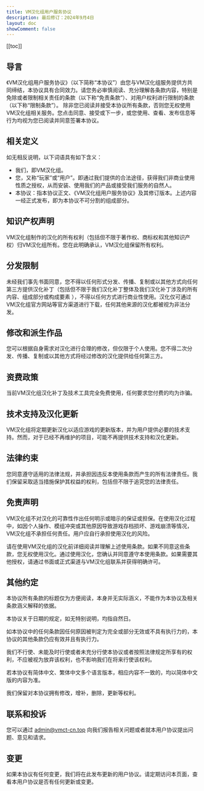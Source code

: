 ```yaml
---
title: VM汉化组用户服务协议
description: 最后修订：2024年9月4日
layout: doc
showComment: false
---
```


[[toc]]

## 导言

《VM汉化组用户服务协议》（以下简称“本协议”）由您与VM汉化组服务提供方共同缔结，本协议具有合同效力。请您务必审慎阅读、充分理解各条款内容，特别是免除或者限制相关责任的条款（以下称“免责条款”）、对用户权利进行限制的条款（以下称“限制条款”）。
除非您已阅读并接受本协议所有条款，否则您无权使用VM汉化组相关服务。您点击同意、接受或下一步，或您使用、查看、发布信息等行为均视为您已阅读并同意签署本协议。

## 相关定义

如无相反说明，以下词语具有如下含义：

- 我们，即VM汉化组。
- 您，又称“玩家”或“用户”。即通过我们提供的合法途径，获得我们非商业使用性质之授权，从而安装、使用我们的产品或接受我们服务的自然人。
- 本协议：指本协议正文、《VM汉化组用户服务协议》及其修订版本。上述内容一经正式发布，即为本协议不可分割的组成部分。

## 知识产权声明

VM汉化组制作的汉化的所有权利（包括但不限于著作权、商标权和其他知识产权）归VM汉化组所有。您在此明确承认，VM汉化组保留所有权利。

## 分发限制

未经我们事先书面同意，您不得以任何形式分发、传播、复制或以其他方式向任何第三方提供汉化补丁（包括但不限于我们汉化补丁整体及我们汉化补丁涉及的所有内容、组成部分或构成要素 ），不得以任何方式进行商业性使用。汉化仅可通过VM汉化组官方网站等官方渠道进行下载，任何其他来源的汉化都被视为非法分发。

## 修改和派生作品

您可以根据自身需求对汉化进行合理的修改，但仅限于个人使用。您不得二次分发、传播、复制或以其他方式将经过修改的汉化提供给任何第三方。

## 资费政策

当前VM汉化组汉化补丁及技术工具完全免费使用，任何要求您付费的均为诈骗。

## 技术支持及汉化更新

VM汉化组将定期更新汉化以适应游戏的更新版本，并为用户提供必要的技术支持。然而，对于已经不再维护的项目，可能不再提供技术支持和汉化更新。

## 法律约束

您同意遵守适用的法律法规，并承担因违反本使用条款而产生的所有法律责任。我们保留采取适当措施保护其权益的权利，包括但不限于追究您的法律责任。

## 免责声明

VM汉化组不对汉化的可靠性作出任何明示或暗示的保证或担保。在使用汉化过程中，如因个人操作、模组冲突或其他原因导致游戏存档损坏、游戏崩溃等情况，VM汉化组不承担任何责任。用户应自行承担使用汉化的风险。

请在使用VM汉化组的汉化前详细阅读并理解上述使用条款。如果不同意这些条款，您无权使用汉化。通过使用汉化，您确认并同意遵守本使用条款。如果需要其他授权，请通过书面或正式渠道与VM汉化组联系并获得明确许可。

## 其他约定

本协议所有条款的标题仅为方便阅读，本身并无实际涵义，不能作为本协议及相关条款涵义解释的依据。

本协议关于日期的规定，如无特别说明，均指自然日。

如本协议中的任何条款因任何原因被判定为完全或部分无效或不具有执行力的，本协议的其他条款仍应有效并且有执行力。

我们不行使、未能及时行使或者未充分行使本协议或者按照法律规定所享有的权利，不应被视为放弃该权利，也不影响我们在将来行使该权利。

若本协议有简体中文、繁体中文多个语言版本，相应内容不一致的，均以简体中文版的内容为准。

我们保留对本协议拥有修改，增补，删除，更新等权利。

## 联系和投诉

您可以通过 [admin@vmct-cn.top](mailto:admin@vmct-cn.top) 向我们报告相关问题或者就本用户协议提出问题、意见和请求。

## 变更

如果本协议有任何变更，我们将在此发布更新的用户协议。请定期访问本页面，查看本用户协议是否有任何更新或变更。
